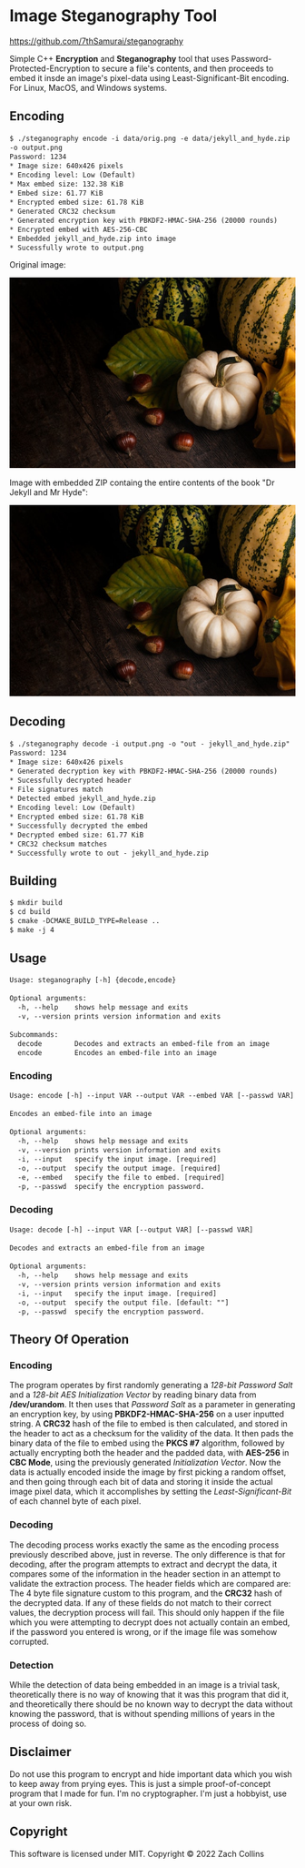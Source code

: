 # Image Steganography Tool

https://github.com/7thSamurai/steganography

Simple C++ **Encryption** and **Steganography** tool that uses Password-Protected-Encryption to secure a file's contents, and then proceeds to embed it 
insde an image's pixel-data using Least-Significant-Bit encoding. For Linux, MacOS, and Windows systems.

## Encoding

```
$ ./steganography encode -i data/orig.png -e data/jekyll_and_hyde.zip -o output.png
Password: 1234
* Image size: 640x426 pixels
* Encoding level: Low (Default)
* Max embed size: 132.38 KiB
* Embed size: 61.77 KiB
* Encrypted embed size: 61.78 KiB
* Generated CRC32 checksum
* Generated encryption key with PBKDF2-HMAC-SHA-256 (20000 rounds)
* Encrypted embed with AES-256-CBC
* Embedded jekyll_and_hyde.zip into image
* Sucessfully wrote to output.png
```

Original image:

![Original image](data/orig.png)

Image with embedded ZIP containg the entire contents of the book "Dr Jekyll and Mr Hyde":

![Image with embed](data/output.png)

## Decoding

```
$ ./steganography decode -i output.png -o "out - jekyll_and_hyde.zip"
Password: 1234
* Image size: 640x426 pixels
* Generated decryption key with PBKDF2-HMAC-SHA-256 (20000 rounds)
* Sucessfully decrypted header
* File signatures match
* Detected embed jekyll_and_hyde.zip
* Encoding level: Low (Default)
* Encrypted embed size: 61.78 KiB
* Successfully decrypted the embed
* Decrypted embed size: 61.77 KiB
* CRC32 checksum matches
* Successfully wrote to out - jekyll_and_hyde.zip
```

## Building

```
$ mkdir build
$ cd build
$ cmake -DCMAKE_BUILD_TYPE=Release ..
$ make -j 4
```

## Usage

```
Usage: steganography [-h] {decode,encode}

Optional arguments:
  -h, --help   	shows help message and exits
  -v, --version	prints version information and exits

Subcommands:
  decode        Decodes and extracts an embed-file from an image
  encode        Encodes an embed-file into an image
```

### Encoding

```
Usage: encode [-h] --input VAR --output VAR --embed VAR [--passwd VAR]

Encodes an embed-file into an image

Optional arguments:
  -h, --help   	shows help message and exits
  -v, --version	prints version information and exits
  -i, --input  	specify the input image. [required]
  -o, --output 	specify the output image. [required]
  -e, --embed  	specify the file to embed. [required]
  -p, --passwd 	specify the encryption password.
```

### Decoding

```
Usage: decode [-h] --input VAR [--output VAR] [--passwd VAR]

Decodes and extracts an embed-file from an image

Optional arguments:
  -h, --help   	shows help message and exits
  -v, --version	prints version information and exits
  -i, --input  	specify the input image. [required]
  -o, --output 	specify the output file. [default: ""]
  -p, --passwd 	specify the encryption password.
```

## Theory Of Operation

### Encoding

The program operates by first randomly generating a *128-bit Password Salt* and a *128-bit AES Initialization Vector* by reading binary data from **/dev/urandom**.
It then uses that *Password Salt* as a parameter in generating an encryption key, by using **PBKDF2-HMAC-SHA-256** on a user inputted string.
A **CRC32** hash of the file to embed is then calculated, and stored in the header to act as a checksum for the validity of the data.
It then pads the binary data of the file to embed using the **PKCS #7** algorithm, followed by actually encrypting both the header and
the padded data, with **AES-256** in **CBC Mode**, using the previously generated *Initialization Vector*.
Now the data is actually encoded inside the image by first picking a random offset, and then going through each bit of data and storing it 
inside the actual image pixel data, which it accomplishes by setting the *Least-Significant-Bit* of each channel byte of each pixel.

### Decoding

The decoding process works exactly the same as the encoding process previously described above, just in reverse. 
The only difference is that for decoding, after the program attempts to extract and decrypt the data, it compares some of the information in the header section 
in an attempt to validate the extraction process. The header fields which are compared are: The 4 byte file signature custom to this program, and the 
**CRC32** hash of the decrypted data. 
If any of these fields do not match to their correct values, the decryption process will fail. This should only happen if the file which you were attempting to 
decrypt does not actually contain an embed, if the password you entered is wrong, or if the image file was somehow corrupted.

### Detection

While the detection of data being embedded in an image is a trivial task, theoretically there is no way of knowing that it was this program that did it, and theoretically
there should be no known way to decrypt the data without knowing the password, that is without spending millions of years in the process of doing so.

## Disclaimer

Do not use this program to encrypt and hide important data which you wish to keep away from prying eyes. This is just a simple proof-of-concept program that I made for fun.
I'm no cryptographer. I'm just a hobbyist, use at your own risk.

## Copyright

This software is licensed under MIT. Copyright © 2022 Zach Collins

